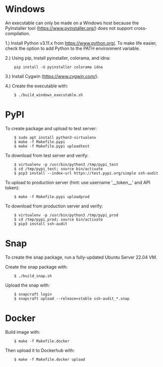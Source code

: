# Windows

An executable can only be made on a Windows host because the PyInstaller tool (https://www.pyinstaller.org/) does not support cross-compilation.

1.) Install Python v3.11.x from https://www.python.org/.  To make life easier, check the option to add Python to the PATH environment variable.

2.) Using pip, install pyinstaller, colorama, and idna:

```
    pip install -U pyinstaller colorama idna
```

3.) Install Cygwin (https://www.cygwin.com/).

4.) Create the executable with:

```
    $ ./build_windows_executable.sh
```


# PyPI

To create package and upload to test server:

```
    $ sudo apt install python3-virtualenv
    $ make -f Makefile.pypi
    $ make -f Makefile.pypi uploadtest
```

To download from test server and verify:

```
    $ virtualenv -p /usr/bin/python3 /tmp/pypi_test
    $ cd /tmp/pypi_test; source bin/activate
    $ pip3 install --index-url https://test.pypi.org/simple ssh-audit
```

To upload to production server (hint: use username '\_\_token\_\_' and API token):

```
    $ make -f Makefile.pypi uploadprod
```

To download from production server and verify:

```
    $ virtualenv -p /usr/bin/python3 /tmp/pypi_prod
    $ cd /tmp/pypi_prod; source bin/activate
    $ pip3 install ssh-audit
```


# Snap

To create the snap package, run a fully-updated Ubuntu Server 22.04 VM.

Create the snap package with:
```
    $ ./build_snap.sh
```

Upload the snap with:

```
    $ snapcraft login
    $ snapcraft upload --release=stable ssh-audit_*.snap
```


# Docker

Build image with:

```
    $ make -f Makefile.docker
```

Then upload it to Dockerhub with:

```
    $ make -f Makefile.docker upload
```
